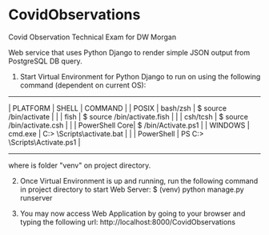 # CovidObservations
Covid Observation Technical Exam for DW Morgan

Web service that uses Python Django to render simple JSON output from PostgreSQL DB query.

1. Start Virtual Environment for Python Django to run on using the following command (dependent on current OS):
__________________________________________________________________
| PLATFORM | SHELL          | COMMAND                             |
| POSIX    | bash/zsh       | $ source <venv>/bin/activate        |
|          | fish           | $ source <venv>/bin/activate.fish   |
|          | csh/tcsh       | $ source <venv>/bin/activate.csh    |
|          | PowerShell Core| $ <venv>/bin/Activate.ps1           |
| WINDOWS  | cmd.exe        | C:\> <venv>\Scripts\activate.bat    |
|          | PowerShell     | PS C:\> <venv>\Scripts\Activate.ps1 |
___________________________________________________________________
where <venv> is folder "venv" on project directory.
  
2. Once Virtual Environment is up and running, run the following command in project directory to start Web Server:
   $ (venv) python manage.py runserver
   
3. You may now access Web Application by going to your browser and typing the following url:
   http://localhost:8000/CovidObservations
